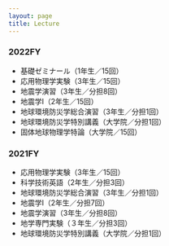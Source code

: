 ```yaml
---
layout: page
title: Lecture
---
```

### 2022FY
- 基礎ゼミナール（1年生／15回）
- 応用物理学実験（3年生／15回）
- 地震学演習（3年生／分担8回）
- 地震学I（2年生／15回）
- 地球環境防災学総合演習（3年生／分担1回）
- 地球環境防災学特別講義（大学院／分担1回）
- 固体地球物理学特論（大学院／15回）


### 2021FY
- 応用物理学実験（3年生／15回）
- 科学技術英語（2年生／分担3回）
- 地球環境防災学総合演習（3年生／分担1回）
- 地震学I（2年生／分担7回）
- 地震学演習（3年生／分担8回）
- 地学専門実験（３年生／分担3回）
- 地球環境防災学特別講義（大学院／分担1回）
